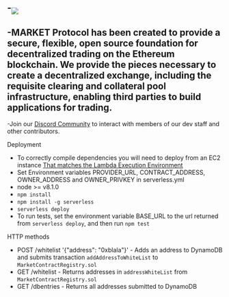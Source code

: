 -<img src="https://github.com/MARKETProtocol/dApp/blob/master/src/img/MARKETProtocol-Light.png?raw=true" align="middle">
-
-MARKET Protocol has been created to provide a secure, flexible, open source foundation for decentralized trading on the Ethereum blockchain. We provide the pieces necessary to create a decentralized exchange, including the requisite clearing and collateral pool infrastructure, enabling third parties to build applications for trading.
-
-Join our [Discord Community](https://www.marketprotocol.io/discord) to interact with members of our dev staff and other contributors.

Deployment

* To correctly compile dependencies you will need to deploy from an EC2 instance [That matches the Lambda Execution Environment](https://docs.aws.amazon.com/lambda/latest/dg/current-supported-versions.html)
* Set Environment variables PROVIDER_URL, CONTRACT_ADDRESS, OWNER_ADDRESS and OWNER_PRIVKEY in serverless.yml
* node >= v8.1.0
* `npm install`
* `npm install -g serverless`
* `serverless deploy`
* To run tests, set the environment variable BASE_URL to the url returned from `serverless deploy`, and then run `npm test`

HTTP methods

* POST /whitelist '{"address": "0xblala"}' - Adds an address to DynamoDB and submits transaction `addAddressToWhiteList` to `MarketContractRegistry.sol`
* GET /whitelist - Returns addresses in `addressWhiteList` from `MarketContractRegistry.sol`
* GET /dbentries - Returns all addresses submitted to DynamoDB
